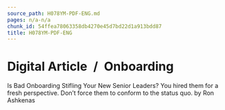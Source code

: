 ```yaml
---
source_path: H078YM-PDF-ENG.md
pages: n/a-n/a
chunk_id: 54ffea78063358db4270e45d7bd22d1a913bdd87
title: H078YM-PDF-ENG
---
```

# Digital Article / Onboarding

Is Bad Onboarding Stifling Your New Senior Leaders? You hired them for a fresh perspective. Don’t force them to conform to the status quo. by Ron Ashkenas
